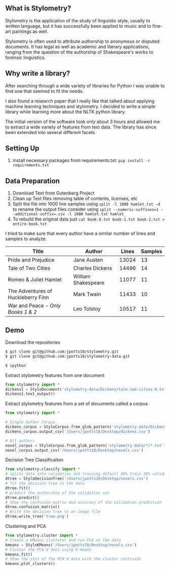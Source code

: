 ## What is Stylometry?

Stylometry is the application of the study of linguistic style, usually to written language, but it has successfully been applied to music and to fine-art paintings as well.

Stylometry is often used to attribute authorship to anonymous or disputed documents. It has legal as well as academic and literary applications, ranging from the question of the authorship of Shakespeare's works to forensic linguistics.

## Why write a library?

After searching through a wide variety of libraries for Python I was unable to find one that seemed to fit the needs. 

I also found a research paper that I really like that talked about applying machine learning techniques and stylometry. I decided to write a simple library while learning more about the NLTK python library. 

The initial version of the software took only about 3 hours and allowed me to extract a wide variety of features from text data. The library has since been extended into several different facets

## Setting Up

1. install necessary packages from requirements.txt: ``pip install -r requirements.txt``

## Data Preparation

1. Download Text from Gutenberg Project
2. Clean up Text files removing table of contents, licenses, etc
3. Split the file into 1000 line samples using ``split -l 1000 hamlet.txt -d`` to rename the output files consider using ``split --numeric-suffixes=1 --additional-suffix=.csv -l 1000 hamlet.txt hamlet_``
4. To rebuild the original data just ``cat book-0.txt book-1.txt book-2.txt > entire-book.txt``

I tried to make sure that every author have a similar number of lines and samples to analyze.

| Title | Author | Lines | Samples |
--- | --- | --- | ---
| Pride and Prejudice | Jane Austen | 13024 | 13 |
| Tale of Two Cities | Charles Dickens | 14496 | 14 |
| Romeo & Juliet Hamlet | William Shakespeare | 11077 | 11 |
| The Adventures of Huckleberry Finn | Mark Twain | 11433 | 10 |
| War and Peace - *Only Books 1 & 2* | Leo Tolstoy | 10517 | 11 |

## Demo

Download the repositories

```bash
$ git clone git@github.com:jpotts18/stylometry.git
$ git clone git@github.com:jpotts18/stylometry-data.git

$ ipython
```
Extract stylometry features from one document

```python
from stylometry import *
dickens1 = StyloDocument('stylometry-data/Dickens/tale-two-cities-0.txt')
dickens1.text_output()
```
Extract stylometry features from a set of documents called a corpus

```python
from stylometry import *

# Single Author Corpus
dickens_corpus = StyloCorpus.from_glob_pattern('stylometry-data/Dickens/*.txt')
dickens_corpus.output_csv('/Users/jpotts18/Desktop/dickens.csv')

# All authors
novel_corpus = StyloCorpus.from_glob_pattern('stylometry-data/*/*.txt')
novel_corpus.output_csv('/Users/jpotts18/Desktop/novels.csv')
```

Decision Tree Classificaiton

```python
from stylometry.classify import *
# splits data into validation and training default 80% train 20% validation
dtree = StyloDecisionTree('/Users/jpotts18/Desktop/novels.csv')
# fit the decision tree to the data
dtree.fit()
# predict the authorship of the validation set
dtree.predict()
# Show the confusion matrix and accuracy of the validation prediction
dtree.confusion_matrix()
# Write the decision tree to an image file
dtree.write_tree('tree.png')
```

Clustering and PCA

```python
from stylometry.cluster import *
# Create a KMeans clusterer and run PCA on the data
kmeans = StyloKMeans('/Users/jpotts18/Desktop/novels.csv')
# Cluster the PCA'd data using K-means
kmeans.fit()
# Show the plot of the PCA'd data with the cluster centroids
kmeans.plot_clusters()
```



